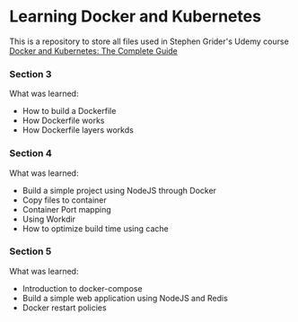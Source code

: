 # Learning Docker and Kubernetes

This is a repository to store all files used in Stephen Grider's Udemy course [Docker and Kubernetes: The Complete Guide](https://www.udemy.com/course/docker-and-kubernetes-the-complete-guide)

### Section 3
What was learned:
- How to build a Dockerfile
- How Dockerfile works
- How Dockerfile layers workds

### Section 4
What was learned:
- Build a simple project using NodeJS through Docker
- Copy files to container
- Container Port mapping
- Using Workdir
- How to optimize build time using cache 

### Section 5
What was learned:
- Introduction to docker-compose
- Build a simple web application using NodeJS and Redis
- Docker restart policies
